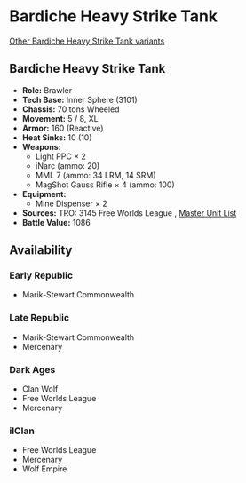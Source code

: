 # Bardiche Heavy Strike Tank 

[Other Bardiche Heavy Strike Tank variants](../bardiche_heavy_strike_tank.md) 

## Bardiche Heavy Strike Tank 

- **Role:** Brawler 
- **Tech Base:** Inner Sphere (3101) 
- **Chassis:** 70 tons Wheeled 
- **Movement:** 5 / 8, XL 
- **Armor:** 160 (Reactive) 
- **Heat Sinks:** 10 (10) 
- **Weapons:** 
  - Light PPC × 2 
  - iNarc (ammo: 20) 
  - MML 7 (ammo: 34 LRM, 14 SRM) 
  - MagShot Gauss Rifle × 4 (ammo: 100) 
- **Equipment:** 
  - Mine Dispenser × 2 
- **Sources:** TRO: 3145 Free Worlds League , [Master Unit List](http://masterunitlist.info/Unit/Details/6496) 
- **Battle Value:** 1086 

## Availability 

### Early Republic 

- Marik-Stewart Commonwealth 

### Late Republic 

- Marik-Stewart Commonwealth 
- Mercenary 

### Dark Ages 

- Clan Wolf 
- Free Worlds League 
- Mercenary 

### ilClan 

- Free Worlds League 
- Mercenary 
- Wolf Empire 

